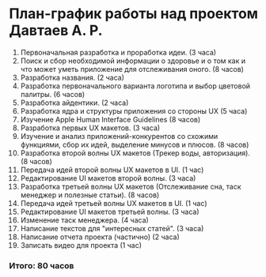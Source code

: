# План-график работы над проектом Давтаев А. Р.
1. Первоначальная разработка и проработка идеи. (3 часа)
2. Поиск и сбор необходимой информации о здоровье и о том как и что может уметь приложение для отслеживания оного. (8 часов)
3. Разработка названия. (2 часа)
4. Разработка первоначального варианта логотипа и выбор цветовой палитры. (6 часов)
5. Разработка айдентики. (2 часа)
6. Разработка ядра и структуры приложения со стороны UX (5 часа)
7. Изучение Apple Human Interface Guidelines (8 часов)
8. Разработка первых UX макетов. (3 часа)
9. Изучение и анализ приложений-конкурентов со схожими функциями, сбор их идей, выделение минусов и плюсов. (8 часов)
10. Разработка второй волны UX макетов (Трекер воды, авторизация). (8 часов)
11. Передача идей второй волны UX макетов в UI. (1 час)
12. Редактирование UI макетов второй волны. (3 часа)
13. Разработка третьей волны UX макетов (Отслеживание сна, таск менеджер и полезные статьи). (8 часов)
14. Передача идей третьей волны UX макетов в UI. (1 час)
15. Редактирование UI макетов третьей волны. (3 часа)
16. Изменение таск менеджера. (4 часа)
17. Написание текстов для "интересных статей". (3 часа)
18. Написание отчета проекта (частично) (2 часа)
19. Записать видео для проекта (1 час) 
### Итого: 80 часов